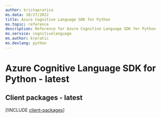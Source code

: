 ```yaml
---
author: kristapratico
ms.data: 10/27/2022
title: Azure Cognitive Language SDK for Python
ms.topic: reference
description: Reference for Azure Cognitive Language SDK for Python
ms.service: cognitivelanguage
ms.author: krpratic
ms.devlang: python
---
```

# Azure Cognitive Language SDK for Python - latest

## Client packages - latest
[!INCLUDE [client-packages](cognitive-language-client-index.md)]